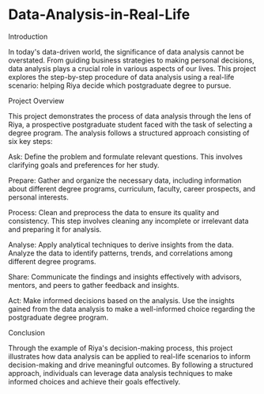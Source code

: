 # Data-Analysis-in-Real-Life

Introduction

In today's data-driven world, the significance of data analysis cannot be overstated. From guiding business strategies to making personal decisions, data analysis plays a crucial role in various aspects of our lives. This project explores the step-by-step procedure of data analysis using a real-life scenario: helping Riya decide which postgraduate degree to pursue.

Project Overview

This project demonstrates the process of data analysis through the lens of Riya, a prospective postgraduate student faced with the task of selecting a degree program. The analysis follows a structured approach consisting of six key steps:

Ask: Define the problem and formulate relevant questions. This involves clarifying goals and preferences for her study.

Prepare: Gather and organize the necessary data, including information about different degree programs, curriculum, faculty, career prospects, and personal interests.

Process: Clean and preprocess the data to ensure its quality and consistency. This step involves cleaning any incomplete or irrelevant data and preparing it for analysis.

Analyse: Apply analytical techniques to derive insights from the data. Analyze the data to identify patterns, trends, and correlations among different degree programs.

Share: Communicate the findings and insights effectively with advisors, mentors, and peers to gather feedback and insights.

Act: Make informed decisions based on the analysis. Use the insights gained from the data analysis to make a well-informed choice regarding the postgraduate degree program.

Conclusion

Through the example of Riya's decision-making process, this project illustrates how data analysis can be applied to real-life scenarios to inform decision-making and drive meaningful outcomes. By following a structured approach, individuals can leverage data analysis techniques to make informed choices and achieve their goals effectively.

